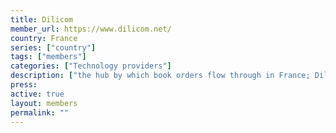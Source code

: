 ```yaml
---
title: Dilicom
member_url: https://www.dilicom.net/
country: France
series: ["country"] 
tags: ["members"]
categories: ["Technology providers"]
description: ["the hub by which book orders flow through in France; Dilicom also manages the B2B exchanges related to the national ebook lending solution Prêt Numérique en Bibliothèque."]
press:
active: true
layout: members 
permalink: ""
---
```

